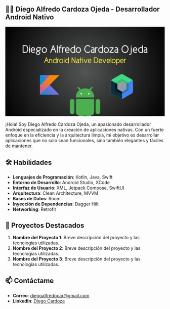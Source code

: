 
## 🧑‍💻 Diego Alfredo Cardoza Ojeda - Desarrollador Android Nativo

![Banner](https://github.com/diegocardoza/diegocardoza/blob/73a226bd9030221496af920f2bccc079eb1b7e24/github_banner.jpeg)

¡Hola! Soy Diego Alfredo Cardoza Ojeda, un apasionado desarrollador Android especializado en la creación de aplicaciones nativas. Con un fuerte enfoque en la eficiencia y la arquitectura limpia, mi objetivo es desarrollar aplicaciones que no solo sean funcionales, sino también elegantes y fáciles de mantener.

## 🛠️ Habilidades

- **Lenguajes de Programación**: Kotlin, Java, Swift
- **Entorno de Desarrollo**: Android Studio, XCode
- **Interfaz de Usuario**: XML, Jetpack Compose, SwiftUI
- **Arquitectura**: Clean Architecture, MVVM
- **Bases de Datos**: Room
- **Inyección de Dependencias**: Dagger Hilt
- **Networking**: Retrofit

## 🚀 Proyectos Destacados

1. **Nombre del Proyecto 1**: Breve descripción del proyecto y las tecnologías utilizadas.
2. **Nombre del Proyecto 2**: Breve descripción del proyecto y las tecnologías utilizadas.
3. **Nombre del Proyecto 3**: Breve descripción del proyecto y las tecnologías utilizadas.

## 📫 Contáctame

- **Correo**: [diegoalfredocar@gmail.com](diegoalfredocar@gmail.com)
- **LinkedIn**: [Diego Cardoza](https://www.linkedin.com/in/diego-alfredo-cardoza-ojeda-36b5771a3)
